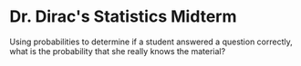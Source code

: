# Dr. Dirac's Statistics Midterm
Using probabilities to determine if a student answered a question correctly, what is the probability that she really knows the material?
